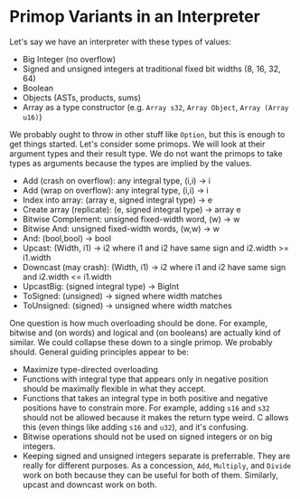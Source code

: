 # Primop Variants in an Interpreter

Let's say we have an interpreter with these types of values:

* Big Integer (no overflow)
* Signed and unsigned integers at traditional fixed bit widths (8, 16, 32, 64)
* Boolean
* Objects (ASTs, products, sums)
* Array as a type constructor (e.g. `Array s32`, `Array Object`, `Array (Array u16)`)

We probably ought to throw in other stuff like `Option`, but this is enough to
get things started. Let's consider some primops. We will look at their argument
types and their result type. We do not want the primops to take types as
arguments because the types are implied by the values.

* Add (crash on overflow): any integral type, (i,i) -> i
* Add (wrap on overflow): any integral type, (i,i) -> i
* Index into array: (array e, signed integral type) -> e
* Create array (replicate): (e, signed integral type) -> array e
* Bitwise Complement: unsigned fixed-width word, (w) -> w
* Bitwise And: unsigned fixed-width words, (w,w) -> w
* And: (bool,bool) -> bool
* Upcast: (Width, i1) -> i2 where i1 and i2 have same sign and i2.width >= i1.width
* Downcast (may crash): (Width, i1) -> i2 where i1 and i2 have same sign and i2.width <= i1.width
* UpcastBig: (signed integral type) -> BigInt
* ToSigned: (unsigned) -> signed where width matches
* ToUnsigned: (signed) -> unsigned where width matches

One question is how much overloading should be done. For example, bitwise and
(on words) and logical and (on booleans) are actually kind of similar. We could
collapse these down to a single primop. We probably should. General guiding
principles appear to be:

* Maximize type-directed overloading
* Functions with integral type that appears only in negative position should be
  maximally flexible in what they accept.
* Functions that takes an integral type in both positive and negative positions
  have to constrain more. For example, adding `s16` and `s32` should not be
  allowed because it makes the return type weird. C allows this (even things
  like adding `s16` and `u32`), and it's confusing.
* Bitwise operations should not be used on signed integers or on big integers.
* Keeping signed and unsigned integers separate is preferrable. They are really
  for different purposes. As a concession, `Add`, `Multiply`, and `Divide` work
  on both because they can be useful for both of them. Similarly, upcast and
  downcast work on both.
